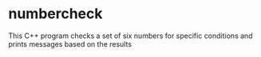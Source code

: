 # numbercheck
This C++ program checks a set of six numbers for specific conditions and prints messages based on the results
